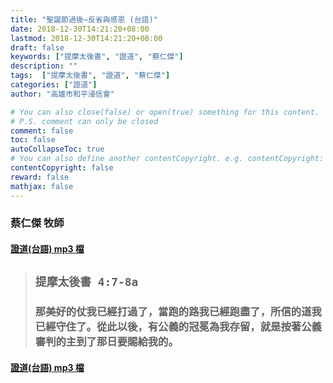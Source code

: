 ```yaml
---
title: "聖誕節過後—反省與感恩 (台語)"
date: 2018-12-30T14:21:20+08:00
lastmod: 2018-12-30T14:21:20+08:00
draft: false
keywords: ["提摩太後書", "證道", "蔡仁傑"]
description: ""
tags:  ["提摩太後書", "證道", "蔡仁傑"]
categories: ["證道"]
author: "高雄市和平浸信會"

# You can also close(false) or open(true) something for this content.
# P.S. comment can only be closed
comment: false
toc: false
autoCollapseToc: true
# You can also define another contentCopyright. e.g. contentCopyright: "This is another copyright."
contentCopyright: false
reward: false
mathjax: false
---
```


### 蔡仁傑 牧師

#### [證道(台語) mp3 檔](/mp3-s/s20181230t.mp3 "聖誕節過後—反省與感恩-台語")

> ## `提摩太後書 4:7-8a`
>
> ### 那美好的仗我已經打過了，當跑的路我已經跑盡了，所信的道我已經守住了。從此以後，有公義的冠冕為我存留，就是按著公義審判的主到了那日要賜給我的。

#### [證道(台語) mp3 檔](/mp3-s/s20181230t.mp3 "聖誕節過後—反省與感恩-台語")